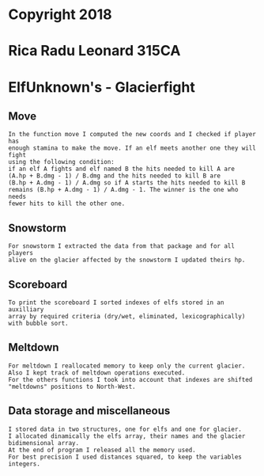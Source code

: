 # Copyright 2018 
# Rica Radu Leonard 315CA
# ElfUnknown's - Glacierfight

## Move
    In the function move I computed the new coords and I checked if player has 
    enough stamina to make the move. If an elf meets another one they will fight
    using the following condition:
    if an elf A fights and elf named B the hits needed to kill A are 
    (A.hp + B.dmg - 1) / B.dmg and the hits needed to kill B are 
    (B.hp + A.dmg - 1) / A.dmg so if A starts the hits needed to kill B 
    remains (B.hp + A.dmg - 1) / A.dmg - 1. The winner is the one who needs 
    fewer hits to kill the other one.

## Snowstorm
    For snowstorm I extracted the data from that package and for all players 
    alive on the glacier affected by the snowstorm I updated theirs hp.

## Scoreboard
    To print the scoreboard I sorted indexes of elfs stored in an auxilliary 
    array by required criteria (dry/wet, eliminated, lexicographically) 
    with bubble sort.

## Meltdown
    For meltdown I reallocated memory to keep only the current glacier.
    Also I kept track of meltdown operations executed.
    For the others functions I took into account that indexes are shifted 
    "meltdowns" positions to North-West.

## Data storage and miscellaneous
    I stored data in two structures, one for elfs and one for glacier.
    I allocated dinamically the elfs array, their names and the glacier 
    bidimensional array.
    At the end of program I released all the memory used.
    For best precision I used distances squared, to keep the variables 
    integers.

    
